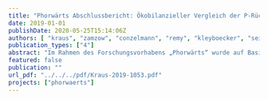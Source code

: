 ```yaml
---
title: "Phorwärts Abschlussbericht: Ökobilanzieller Vergleich der P-Rückgewinnung aus dem Abwasserstrom mit der Düngemittelproduktion aus Rohphosphaten unter Einbeziehung von Umweltfolgeschäden und deren Vermeidung"
date: 2019-01-01
publishDate: 2020-05-25T15:14:06Z
authors: [ "kraus", "zamzow", "conzelmann", "remy", "kleyboecker", "seis", "Kabbe, C.", "miehe", "Hermann, L.", "Hermann, R." ]
publication_types: ["4"]
abstract: "Im Rahmen des Forschungsvorhabens „Phorwärts“ wurde auf Basis aktuell erhobener Daten die konventionelle Phosphatdüngemittelherstellung (vom Abbau des Phosphaterzes in der Mine bis zur Anwendung auf dem Feld) mit ausgewählten Verfahren der P-Rückgewinnung aus dem Abwasserpfad ökobilanziell verglichen. Die verschiedenen Düngemittel wurden hinsichtlich ihrer Kontaminationen wie den Schwermetallen, den organischen Schadstoffen und den Pharmaka-Rückständen zusätzlich in einer vergleichenden Risikobewertung der Düngemittelanwendung für die Wirkungspfade Bodenorganismen, Grundwasser und im Hinblick auf die menschliche Gesundheit untersucht. Eine Kostenschätzung der verschiedenen Produktionswege komplettiert den Vergleich der konventionellen Phosphatdüngemittelproduktion mit der Produktion von Recyclingdüngern aus der Kläranlage. Die Ergebnisse der Studie zeigen, dass eine technische Phosphatrückgewinnung aus dem Abwasserpfad unter bestimmten Bedingungen ökologisch und wirtschaftlich sinnvoll ist. Neben dem eigentlichen Phosphatrückgewinnungsverfahren sind in hohem Maße die lokalen Randbedingungen bezüglich der Ergebnisse der vergleichenden Bewertung entscheidend. Unter Berücksichtigung der kommenden gesetzlichen Randbedingungen der Dünge- und der Klärschlammverordnung wird in Zukunft voraussichtlich die Monoverbrennung als primäre Option für die Klärschlammentsorgung dienen und die Phosphatrückgewinnung vorwiegend aus der Klärschlammasche erfolgen. Da bei der Rückgewinnung aus der Klärschlammasche hohe Rückgewinnungsraten, die den Vorgaben der Klärschlammverordnung genügen, erzielt werden können, ist ab dem Kalenderjahr 2029 mit etwa 30.000 bis 40.000 Tonnen Phosphor pro Jahr in Form von Phosphatrezyklaten zu rechnen. Inwieweit und zu welchen Preisen diese Rezyklate durch den Markt angenommen werden, kann aus heutiger Sicht noch nicht abgeschätzt werden."
featured: false
publication: ""
url_pdf: "../../../pdf/Kraus-2019-1053.pdf"
projects: ["phorwaerts"]
---
```


